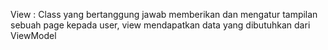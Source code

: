 View : Class yang bertanggung jawab memberikan dan mengatur tampilan sebuah page kepada user, view mendapatkan data yang dibutuhkan dari ViewModel